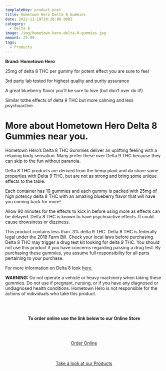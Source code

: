 ```yaml
---
templateKey: product-post
title: Hometown Hero Delta 8 Gummies
date: 2022-11-19T20:20:00.000Z
category:
  - Delta 8
image: /img/hometown-hero-delta-8-gummies.jpg
amount: 29.99
tags:
  - Products
---
```

**Brand: Hometown Hero**

25mg of delta 8 THC per gummy for potent effect you are sure to feel 

3rd party lab tested for highest quality and purity assurance

A great blueberry flavor you’ll be sure to love (but don’t over do it!)

Similar tothe effects of delta 9 THC but more calming and less psychoactive.

# More about Hometown Hero Delta 8 Gummies near you.

Hometown Hero’s Delta 8 THC Gummies deliver an uplifting feeling with a relaxing body sensation.  Many prefer these over Delta 9 THC because they can skip to the fun without paranoia. 

Delta 8 THC products are derived from the hemp plant and do share some properties with Delta 9 THC, but are not as strong and bring some unique effects to the table.  

Each container has 10 gummies and each gummy is packed with 25mg of high potency delta 8 THC with an amazing blueberry flavor that will have you coming back for more!

Allow 90 minutes for the effects to kick in before using more as effects can be delayed. Delta 8 THC is known to have psychoactive effects. It could cause drowsiness or dizziness.

This product contains less than .3% delta 9 THC. Delta 8 THC is federally legal under the 2018 Farm Bill. Check your local laws before purchasing. Delta 8 THC may trigger a drug test kit looking for delta 9 THC. You should not use this product if you have concerns regarding passing a drug test. By purchasing these gummies, you assume full responsibility for all parts pertaining to your purchase.

For more information on Delta 8 look [here.](https://capitalamericanshaman.com/blog/delta-8/)

**WARNING:** Do not operate a vehicle or heavy machinery when taking these gummies. Do not use if pregnant, nursing, or if you have any diagnosed or undiagnosed health conditions. Hometown Hero is not responsible for the actions of individuals who take this product.



<br><br>

<Center>

**To order online use the link below to our Online Store**

<br><br>

<Center><a class="link-view-more-products" target="_blank" href="https://capitalcbd.shop/product/hometown-hero-d8-gummies/">Order Online</a></

<br><br><br>

<Center><a class="link-view-more-products" target="_blank" href="https://capitalamericanshaman.com/products">Take a look at our Products</a></Center>

<br><br>